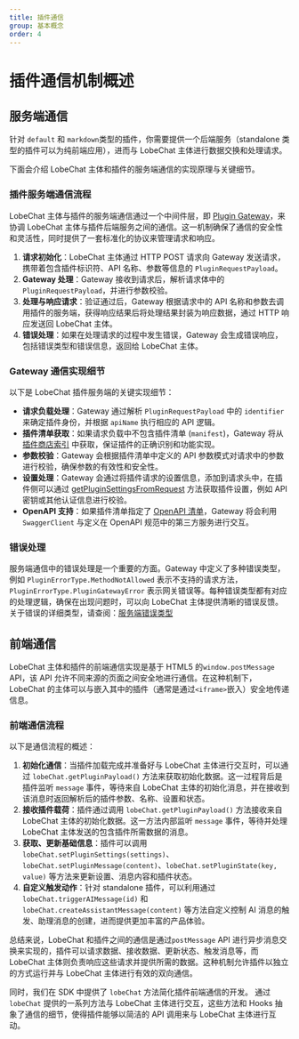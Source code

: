 ```yaml
---
title: 插件通信
group: 基本概念
order: 4
---
```


# 插件通信机制概述

## 服务端通信

针对 `default` 和 `markdown`类型的插件，你需要提供一个后端服务（standalone 类型的插件可以为纯前端应用），进而与 LobeChat 主体进行数据交换和处理请求。

下面会介绍 LobeChat 主体和插件的服务端通信的实现原理与关键细节。

### 插件服务端通信流程

LobeChat 主体与插件的服务端通信通过一个中间件层，即 [Plugin Gateway](https://github.com/lobehub/chat-plugins-gateway)，来协调 LobeChat 主体与插件后端服务之间的通信。这一机制确保了通信的安全性和灵活性，同时提供了一套标准化的协议来管理请求和响应。

1. **请求初始化**：LobeChat 主体通过 HTTP POST 请求向 Gateway 发送请求，携带着包含插件标识符、API 名称、参数等信息的 `PluginRequestPayload`。
2. **Gateway 处理**：Gateway 接收到请求后，解析请求体中的 `PluginRequestPayload`，并进行参数校验。
3. **处理与响应请求**：验证通过后，Gateway 根据请求中的 API 名称和参数去调用插件的服务端，获得响应结果后将处理结果封装为响应数据，通过 HTTP 响应发送回 LobeChat 主体。
4. **错误处理**：如果在处理请求的过程中发生错误，Gateway 会生成错误响应，包括错误类型和错误信息，返回给 LobeChat 主体。

### Gateway 通信实现细节

以下是 LobeChat 插件服务端的关键实现细节：

- **请求负载处理**：Gateway 通过解析 `PluginRequestPayload` 中的 `identifier` 来确定插件身份，并根据 `apiName` 执行相应的 API 逻辑。
- **插件清单获取**：如果请求负载中不包含插件清单 (`manifest`)，Gateway 将从 [插件商店索引](https://github.com/lobehub/lobe-chat-plugins) 中获取，保证插件的正确识别和功能实现。
- **参数校验**：Gateway 会根据插件清单中定义的 API 参数模式对请求中的参数进行校验，确保参数的有效性和安全性。
- **设置处理**：Gateway 会通过将插件请求的设置信息，添加到请求头中，在插件侧可以通过 [getPluginSettingsFromRequest](/zh-CN/api/request) 方法获取插件设置，例如 API 密钥或其他认证信息进行校验。
- **OpenAPI 支持**：如果插件清单指定了 [OpenAPI 清单](/zh-CN/guides/openapi)，Gateway 将会利用 `SwaggerClient` 与定义在 OpenAPI 规范中的第三方服务进行交互。

### 错误处理

服务端通信中的错误处理是一个重要的方面。Gateway 中定义了多种错误类型，例如 `PluginErrorType.MethodNotAllowed` 表示不支持的请求方法，`PluginErrorType.PluginGatewayError` 表示网关错误等。每种错误类型都有对应的处理逻辑，确保在出现问题时，可以向 LobeChat 主体提供清晰的错误反馈。关于错误的详细类型，请查阅：[服务端错误类型](/zh-CN/api/error)

## 前端通信

LobeChat 主体和插件的前端通信实现是基于 HTML5 的`window.postMessage` API，该 API 允许不同来源的页面之间安全地进行通信。在这种机制下，LobeChat 的主体可以与嵌入其中的插件（通常是通过`<iframe>`嵌入）安全地传递信息。

### 前端通信流程

以下是通信流程的概述：

1. **初始化通信**：当插件加载完成并准备好与 LobeChat 主体进行交互时，可以通过 `lobeChat.getPluginPayload()` 方法来获取初始化数据。这一过程背后是插件监听 `message` 事件，等待来自 LobeChat 主体的初始化消息，并在接收到该消息时返回解析后的插件参数、名称、设置和状态。
2. **接收插件载荷**：插件通过调用 `lobeChat.getPluginPayload()` 方法接收来自 LobeChat 主体的初始化数据。这一方法内部监听 `message` 事件，等待并处理 LobeChat 主体发送的包含插件所需数据的消息。
3. **获取、更新基础信息**：插件可以调用 `lobeChat.setPluginSettings(settings)`、`lobeChat.setPluginMessage(content)`、`lobeChat.setPluginState(key, value)` 等方法来更新设置、消息内容和插件状态。
4. **自定义触发动作**：针对 standalone 插件，可以利用通过 `lobeChat.triggerAIMessage(id)` 和 `lobeChat.createAssistantMessage(content)` 等方法自定义控制 AI 消息的触发、助理消息的创建，进而提供更加丰富的产品体验。

总结来说，LobeChat 和插件之间的通信是通过`postMessage` API 进行异步消息交换来实现的，插件可以请求数据、接收数据、更新状态、触发消息等，而 LobeChat 主体则负责响应这些请求并提供所需的数据。这种机制允许插件以独立的方式运行并与 LobeChat 主体进行有效的双向通信。

同时，我们在 SDK 中提供了 `lobeChat` 方法简化插件前端通信的开发。 通过 `lobeChat` 提供的一系列方法与 LobeChat 主体进行交互，这些方法和 Hooks 抽象了通信的细节，使得插件能够以简洁的 API 调用来与 LobeChat 主体进行互动。

